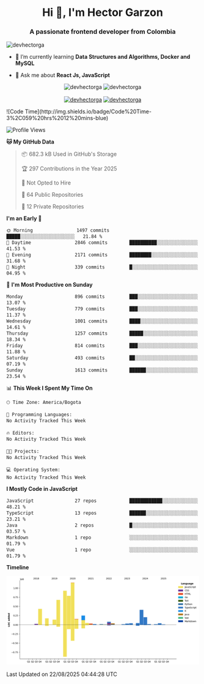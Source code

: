 <h1 align="center">Hi 👋, I'm Hector Garzon</h1>
<h3 align="center">A passionate frontend developer from Colombia</h3>

<p align="left"> <img src="https://komarev.com/ghpvc/?username=devhectorga" alt="devhectorga" /> </p>

- 🌱 I’m currently learning **Data Structures and Algorithms, Docker and MySQL**

- 💬 Ask me about **React Js, JavaScript**

<p align="center"> <img src="https://github-readme-stats.vercel.app/api?username=devhectorga&count_private=true&show_icons=true" alt="devhectorga" /> <img src="https://github-readme-stats.vercel.app/api/top-langs/?username=devhectorga&layout=compact" alt="devhectorga" /></p>

<p align="center">
<a href="https://twitter.com/devhectorga" target="blank"><img align="center" src="https://cdn.jsdelivr.net/npm/simple-icons@3.0.1/icons/twitter.svg" alt="devhectorga" height="20" width="20" /></a>
<a href="https://linkedin.com/in/devhectorga" target="blank"><img align="center" src="https://cdn.jsdelivr.net/npm/simple-icons@3.0.1/icons/linkedin.svg" alt="devhectorga" height="20" width="20" /></a>
</p>
<!--START_SECTION:waka-->
![Code Time](http://img.shields.io/badge/Code%20Time-3%2C059%20hrs%2012%20mins-blue)

![Profile Views](http://img.shields.io/badge/Profile%20Views-0-blue)

**🐱 My GitHub Data** 

> 📦 682.3 kB Used in GitHub's Storage 
 > 
> 🏆 297 Contributions in the Year 2025
 > 
> 🚫 Not Opted to Hire
 > 
> 📜 64 Public Repositories 
 > 
> 🔑 12 Private Repositories 
 > 
**I'm an Early 🐤** 

```text
🌞 Morning                1497 commits        █████░░░░░░░░░░░░░░░░░░░░   21.84 % 
🌆 Daytime                2846 commits        ██████████░░░░░░░░░░░░░░░   41.53 % 
🌃 Evening                2171 commits        ████████░░░░░░░░░░░░░░░░░   31.68 % 
🌙 Night                  339 commits         █░░░░░░░░░░░░░░░░░░░░░░░░   04.95 % 
```
📅 **I'm Most Productive on Sunday** 

```text
Monday                   896 commits         ███░░░░░░░░░░░░░░░░░░░░░░   13.07 % 
Tuesday                  779 commits         ███░░░░░░░░░░░░░░░░░░░░░░   11.37 % 
Wednesday                1001 commits        ████░░░░░░░░░░░░░░░░░░░░░   14.61 % 
Thursday                 1257 commits        █████░░░░░░░░░░░░░░░░░░░░   18.34 % 
Friday                   814 commits         ███░░░░░░░░░░░░░░░░░░░░░░   11.88 % 
Saturday                 493 commits         ██░░░░░░░░░░░░░░░░░░░░░░░   07.19 % 
Sunday                   1613 commits        ██████░░░░░░░░░░░░░░░░░░░   23.54 % 
```


📊 **This Week I Spent My Time On** 

```text
🕑︎ Time Zone: America/Bogota

💬 Programming Languages: 
No Activity Tracked This Week

🔥 Editors: 
No Activity Tracked This Week

🐱‍💻 Projects: 
No Activity Tracked This Week

💻 Operating System: 
No Activity Tracked This Week
```

**I Mostly Code in JavaScript** 

```text
JavaScript               27 repos            ████████████░░░░░░░░░░░░░   48.21 % 
TypeScript               13 repos            ██████░░░░░░░░░░░░░░░░░░░   23.21 % 
Java                     2 repos             █░░░░░░░░░░░░░░░░░░░░░░░░   03.57 % 
Markdown                 1 repo              ░░░░░░░░░░░░░░░░░░░░░░░░░   01.79 % 
Vue                      1 repo              ░░░░░░░░░░░░░░░░░░░░░░░░░   01.79 % 
```



**Timeline**

![Lines of Code chart](https://raw.githubusercontent.com/devHectorGa/devHectorGa/master/assets/bar_graph.png)


 Last Updated on 22/08/2025 04:44:28 UTC
<!--END_SECTION:waka-->
